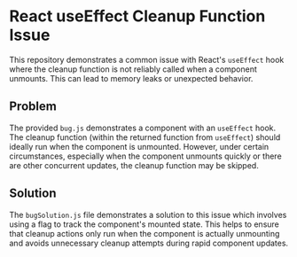 # React useEffect Cleanup Function Issue

This repository demonstrates a common issue with React's `useEffect` hook where the cleanup function is not reliably called when a component unmounts.  This can lead to memory leaks or unexpected behavior.

## Problem

The provided `bug.js` demonstrates a component with an `useEffect` hook. The cleanup function (within the returned function from `useEffect`) should ideally run when the component is unmounted. However, under certain circumstances, especially when the component unmounts quickly or there are other concurrent updates, the cleanup function may be skipped.

## Solution

The `bugSolution.js` file demonstrates a solution to this issue which involves using a flag to track the component's mounted state. This helps to ensure that cleanup actions only run when the component is actually unmounting and avoids unnecessary cleanup attempts during rapid component updates.